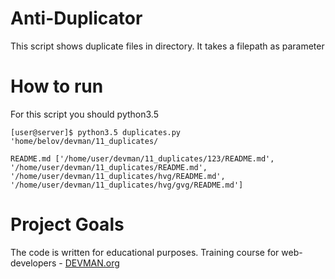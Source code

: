 # Anti-Duplicator

This script shows duplicate files in directory. It takes a filepath as parameter

# How to run
For this script you should python3.5
```
[user@server]$ python3.5 duplicates.py 'home/belov/devman/11_duplicates/

README.md ['/home/user/devman/11_duplicates/123/README.md', '/home/user/devman/11_duplicates/README.md', '/home/user/devman/11_duplicates/hvg/README.md', '/home/user/devman/11_duplicates/hvg/gvg/README.md']

```

# Project Goals

The code is written for educational purposes. Training course for web-developers - [DEVMAN.org](https://devman.org)
